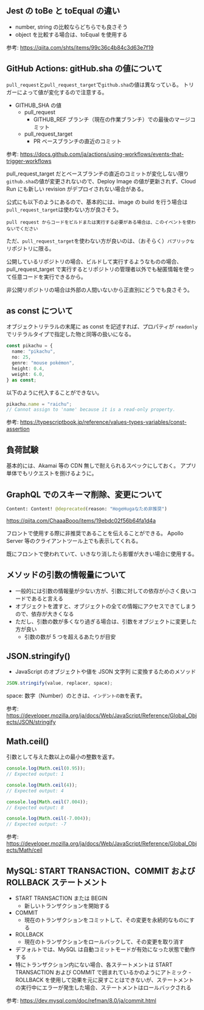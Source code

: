 ## Jest の toBe と toEqual の違い

- number, string の比較ならどちらでも良さそう
- object を比較する場合は、toEqual を使用する

参考: https://qiita.com/shts/items/99c36c4b84c3d63e7f19

## GitHub Actions: gitHub.sha の値について

`pull_request`と`pull_request_target`で`github.sha`の値は異なっている。
トリガーによって値が変化するので注意する。

- GITHUB_SHA の値
  - pull_request
    - GITHUB_REF ブランチ（現在の作業ブランチ）での最後のマージコミット
  - pull_request_target
    - PR ベースブランチの直近のコミット

参考: https://docs.github.com/ja/actions/using-workflows/events-that-trigger-workflows

pull_request_target だとベースブランチの直近のコミットが変化しない限り`github.sha`の値が変更されないので、Deploy Image の値が更新されず、Cloud Run にも新しい revision がデプロイされない場合がある。

公式にも以下のようにあるので、基本的には、image の build を行う場合は`pull_request_target`は使わない方が良さそう。

```
pull request からコードをビルドまたは実行する必要がある場合は、このイベントを使わないでください
```

ただ、`pull_request_target`を使わない方が良いのは、（おそらく）`パブリックな`リポジトリに限る。

公開しているリポジトリの場合、ビルドして実行するようなものの場合、pull_request_target で実行するとリポジトリの管理者以外でも秘匿情報を使って任意コードを実行できるから。

非公開リポジトリの場合は外部の人間いないから正直別にどうでも良さそう。

## as const について

オブジェクトリテラルの末尾に as const を記述すれば、プロパティが `readonly` でリテラルタイプで指定した物と同等の扱いになる。

```ts
const pikachu = {
  name: "pikachu",
  no: 25,
  genre: "mouse pokémon",
  height: 0.4,
  weight: 6.0,
} as const;
```

以下のように代入することができない。

```ts
pikachu.name = "raichu";
// Cannot assign to 'name' because it is a read-only property.
```

参考: https://typescriptbook.jp/reference/values-types-variables/const-assertion

## 負荷試験

基本的には、Akamai 等の CDN 無しで耐えられるスペックにしておく。
アプリ単体でもリクエストを捌けるように。

## GraphQL でのスキーマ削除、変更について

```graphql
Content: Content! @deprecated(reason: "HogeHugaなため非推奨")
```

https://qiita.com/ChaaaBooo/items/19ebdc02f56b64fa1d4a

フロントで使用する際に非推奨であることを伝えることができる。
Apollo Server 等のクライアントツール上でも表示してくれる。

既にフロントで使われていて、いきなり消したら影響が大きい場合に使用する。

## メソッドの引数の情報量について

- 一般的には引数の情報量が少ない方が、引数に対しての依存が小さく良いコードであると言える
- オブジェクトを渡すと、オブジェクトの全ての情報にアクセスできてしまうので、依存が大きくなる
- ただし、引数の数が多くなり過ぎる場合は、引数をオブジェクトに変更した方が良い
  - 引数の数が 5 つを超えるあたりが目安

## JSON.stringify()

- JavaScript のオブジェクトや値を JSON 文字列 に変換するためのメソッド

```js
JSON.stringify(value, replacer, space);
```

space: 数字（Number）のときは、`インデントの数`を表す。

参考: https://developer.mozilla.org/ja/docs/Web/JavaScript/Reference/Global_Objects/JSON/stringify

## Math.ceil()

引数として与えた数以上の最小の整数を返す。

```js
console.log(Math.ceil(0.95));
// Expected output: 1

console.log(Math.ceil(4));
// Expected output: 4

console.log(Math.ceil(7.004));
// Expected output: 8

console.log(Math.ceil(-7.004));
// Expected output: -7
```

参考: https://developer.mozilla.org/ja/docs/Web/JavaScript/Reference/Global_Objects/Math/ceil

## MySQL: START TRANSACTION、COMMIT および ROLLBACK ステートメント

- START TRANSACTION または BEGIN
  - 新しいトランザクションを開始する
- COMMIT
  - 現在のトランザクションをコミットして、その変更を永続的なものにする
- ROLLBACK
  - 現在のトランザクションをロールバックして、その変更を取り消す
- デフォルトでは、MySQL は自動コミットモードが有効になった状態で動作する
- 特にトランザクション内にない場合、各ステートメントは START TRANSACTION および COMMIT で囲まれているかのようにアトミック
-　ROLLBACK を使用して効果を元に戻すことはできないが、ステートメントの実行中にエラーが発生した場合、ステートメントはロールバックされる

参考: https://dev.mysql.com/doc/refman/8.0/ja/commit.html